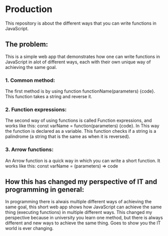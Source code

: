# Production

This repository is about the different ways that you can write functions in JavaScript.

## The problem:

This is a simple web app that demonstrates how one can write functions in JavaScript in alot of different ways, each with their own unique way of achieving the same goal.

### 1. Common method:

The first method is by using function functionName(parameters) {code}. This function takes a string and reverse it.

### 2. Function expressions:

The second way of using functions is called Function expressions, and works like this:
const varName = function(parameters) {code}. In This way the function is declared as a variable. This function checks if a string is a palindrome (a string that is the same as when it is reversed).

### 3. Arrow functions:

An Arrow function is a quick way in which you can write a short function. It works like this: const varName = (parameters) => code

## How this has changed my perspective of IT and programming in general:

In programming there is alwais multiple different ways of achieving the same goal, this short web app shows how JavaScript can achieve the same thing (executing functions) in multiple different ways. This changed my perspective because in university you learn one method, but there is always different and new ways to achieve the same thing. Goes to show you the IT world is ever changing.

